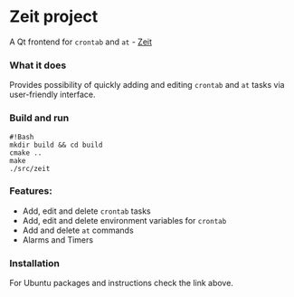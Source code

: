 # Zeit project
 A Qt frontend for `crontab` and `at` - [Zeit](https://weblog-loimu.rhcloud.com/zeit/)

### What it does ###
 Provides possibility of quickly adding and editing `crontab` and `at` tasks
 via user-friendly interface.

### Build and run ###
```
#!Bash
mkdir build && cd build
cmake ..
make
./src/zeit
```

### Features: ###
* Add, edit and delete `crontab` tasks
* Add, edit and delete environment variables for `crontab`
* Add and delete `at` commands
* Alarms and Timers

### Installation ###
For Ubuntu packages and instructions check the link above.

